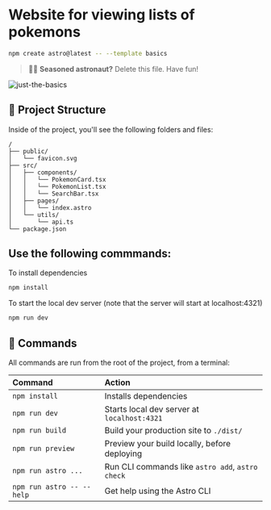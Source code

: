 # Website for viewing lists of pokemons

```sh
npm create astro@latest -- --template basics
```



> 🧑‍🚀 **Seasoned astronaut?** Delete this file. Have fun!

![just-the-basics](https://github.com/withastro/astro/assets/2244813/a0a5533c-a856-4198-8470-2d67b1d7c554)

## 🚀 Project Structure

Inside of the project, you'll see the following folders and files:

```text
/
├── public/
│   └── favicon.svg
├── src/
│   ├── components/
│   │   └── PokemonCard.tsx
│   │   └── PokemonList.tsx
│   │   └── SearchBar.tsx
│   ├── pages/
│   │   └── index.astro
│   └── utils/
│       └── api.ts
└── package.json
```


## Use the following commmands: 

To install dependencies

```sh
npm install
```

To start the local dev server (note that the server will start at localhost:4321)

```sh
npm run dev
```


## 🧞 Commands

All commands are run from the root of the project, from a terminal:

| Command                   | Action                                           |
| :------------------------ | :----------------------------------------------- |
| `npm install`             | Installs dependencies                            |
| `npm run dev`             | Starts local dev server at `localhost:4321`      |
| `npm run build`           | Build your production site to `./dist/`          |
| `npm run preview`         | Preview your build locally, before deploying     |
| `npm run astro ...`       | Run CLI commands like `astro add`, `astro check` |
| `npm run astro -- --help` | Get help using the Astro CLI                     |


